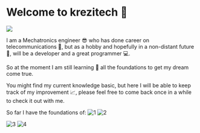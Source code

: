 # Welcome to krezitech :wave: 

![ ](http://4.bp.blogspot.com/-fVxTHe30Hgo/TxwTO4Lm-CI/AAAAAAAAAbU/7-bDK3Yby6U/s1600/Fondochicofinalfinal.jpg "Krezitech")

I am a Mechatronics engineer :sunglasses: who has done career on telecommunications :iphone:, but as a hobby and hopefully in a non-distant future :crystal_ball:, will be a developer and a great programmer :computer:. 

So at the moment I am still learning :blue_book: all the foundations to get my dream come true.

You might find my current knowledge basic, but here I will be able to keep track of my improvement :chart_with_upwards_trend:, please feel free to come back once in a while to check it out with me.

So far I have the foundations of:
![1](https://www.dropbox.com/s/z1yf7ezl987aadk/todos.png?dl=0 "Lenguajes")
![2](https://www.dropbox.com/s/gbepyid69ztouki/todos.png?dl=0  "Lenguajes")

![3](https://www.dropbox.com/s/gbepyid69ztouki/todos.png?dl=0)
![4](https://www.dropbox.com/s/gbepyid69ztouki/todos.png?dl=0 "Lenguajes")
